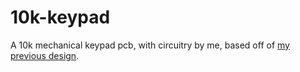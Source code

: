# 10k-keypad

A 10k mechanical keypad pcb, with circuitry by me, based off of [my previous design](https://github.com/souffle17/6k-keypad).